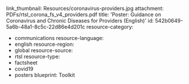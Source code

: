 link_thumbnail: Resources/coronavirus-providers.jpg
attachment: PDFs/rtsl_corona_fs_v4_providers.pdf
title: 'Poster: Guidance on Coronavirus and Chronic Diseases for Providers (English)'
id: 542b0649-5a6b-48a1-8c5c-22d86e4d201c
resource-category:
  - communications
resource-language:
  - english
resource-region:
  - global
resource-source:
  - rtsl
resource-type:
  - factsheet
  - covid19
  - posters
blueprint: Toolkit
